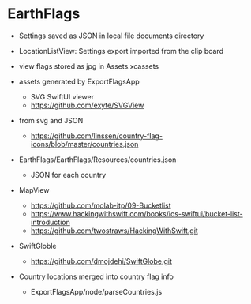 # EarthFlags

- Settings saved as JSON in local file documents directory

- LocationListView: Settings export imported from the clip board 

- view flags stored as jpg in Assets.xcassets

- assets generated by ExportFlagsApp

  - SVG SwiftUI viewer
  - https://github.com/exyte/SVGView

- from svg and JSON

  - https://github.com/linssen/country-flag-icons/blob/master/countries.json

- EarthFlags/EarthFlags/Resources/countries.json

  - JSON for each country

- MapView

  - https://github.com/molab-itp/09-Bucketlist
  - https://www.hackingwithswift.com/books/ios-swiftui/bucket-list-introduction
  - https://github.com/twostraws/HackingWithSwift.git

- SwiftGloble

  - https://github.com/dmojdehi/SwiftGlobe.git

- Country locations merged into country flag info

  - ExportFlagsApp/node/parseCountries.js
